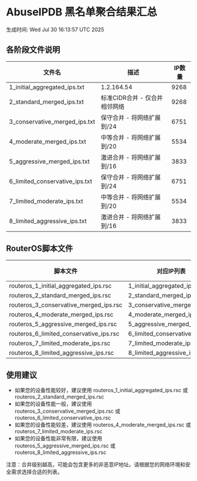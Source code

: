 # AbuseIPDB 黑名单聚合结果汇总
生成时间: Wed Jul 30 16:13:57 UTC 2025

## 各阶段文件说明

| 文件名 | 描述 | IP数量 |
|--------|------|--------|
| 1_initial_aggregated_ips.txt | 1.2.164.54 | 9268 |
| 2_standard_merged_ips.txt | 标准CIDR合并 - 仅合并相邻网络 | 9268 |
| 3_conservative_merged_ips.txt | 保守合并 - 将网络扩展到/24 | 6751 |
| 4_moderate_merged_ips.txt | 中等合并 - 将网络扩展到/20 | 5534 |
| 5_aggressive_merged_ips.txt | 激进合并 - 将网络扩展到/16 | 3833 |
| 6_limited_conservative_ips.txt | 保守合并 - 将网络扩展到/24 | 6751 |
| 7_limited_moderate_ips.txt | 中等合并 - 将网络扩展到/20 | 5534 |
| 8_limited_aggressive_ips.txt | 激进合并 - 将网络扩展到/16 | 3833 |

## RouterOS脚本文件

| 脚本文件 | 对应IP列表 | IP数量 |
|----------|------------|--------|
| routeros_1_initial_aggregated_ips.rsc | 1_initial_aggregated_ips.txt | 9268 |
| routeros_2_standard_merged_ips.rsc | 2_standard_merged_ips.txt | 9268 |
| routeros_3_conservative_merged_ips.rsc | 3_conservative_merged_ips.txt | 6751 |
| routeros_4_moderate_merged_ips.rsc | 4_moderate_merged_ips.txt | 5534 |
| routeros_5_aggressive_merged_ips.rsc | 5_aggressive_merged_ips.txt | 3833 |
| routeros_6_limited_conservative_ips.rsc | 6_limited_conservative_ips.txt | 6751 |
| routeros_7_limited_moderate_ips.rsc | 7_limited_moderate_ips.txt | 5534 |
| routeros_8_limited_aggressive_ips.rsc | 8_limited_aggressive_ips.txt | 3833 |

## 使用建议

- 如果您的设备性能较好，建议使用 routeros_1_initial_aggregated_ips.rsc 或 routeros_2_standard_merged_ips.rsc
- 如果您的设备性能一般，建议使用 routeros_3_conservative_merged_ips.rsc 或 routeros_6_limited_conservative_ips.rsc
- 如果您的设备性能较差，建议使用 routeros_4_moderate_merged_ips.rsc 或 routeros_7_limited_moderate_ips.rsc
- 如果您的设备性能非常有限，建议使用 routeros_5_aggressive_merged_ips.rsc 或 routeros_8_limited_aggressive_ips.rsc

注意：合并级别越高，可能会包含更多的非恶意IP地址。请根据您的网络环境和安全需求选择合适的列表。
